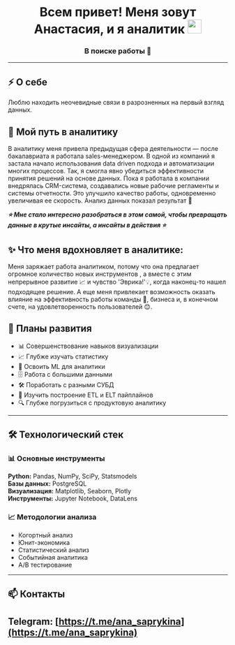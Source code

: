 <h1 align="center">
  Всем привет! Меня зовут Анастасия, и я аналитик
  <img src="https://github.com/blackcater/blackcater/raw/main/images/Hi.gif" height="32"/>
</h1>

<h3 align="center">В поиске работы 🚀</h3>

---

## ⚡ О себе

Люблю находить неочевидные связи в разрозненных на первый взгляд данных.

## 🌱 Мой путь в аналитику

В аналитику меня привела предыдущая сфера деятельности — после бакалавриата я работала sales-менеджером. В одной из компаний я застала начало использования data driven подхода и автоматизации многих процессов. Так, я смогла явно убедиться эффективности принятия решений на основе данных. Пока я работала в компании внедрялась CRM-система, создавались новые рабочие регламенты и системы отчетности. Это улучшило качество работы, одновременно увеличивая ее скорость. Анализ данных показал результат 🎯 

***⭐ Мне стало интересно разобраться в этом самой, чтобы превращать данные в крутые инсайты, а инсайты в действия ⭐***

## ✨ Что меня вдохновляет в аналитике: 

Меня заряжает работа аналитиком, потому что она предлагает огромное количество новых инструментов , а вместе с этим непрерывное развитие 📈 и чувство 'Эврика!'💡, когда наконец-то нашел подходящее решение. А еще меня привлекает возможность оказать влияние на эффективность работы команды 🎯, бизнеса и, в конечном счете, на удовлетворенность пользователей 😊.


## 🌵 Планы развития

- 📊 Совершенствование навыков визуализации
- 📈 Глубже изучать статистику
- 🤖 Освоить ML для аналитики
- 🗄 Работа с большими данными
- 🛠 Поработать с разными СУБД
- 👀 Изучить построение ETL и ELT пайплайнов
- 🔍 Глубже погрузиться с продуктовую аналитику 

---

## 🛠 Технологический стек

### 📊 Основные инструменты
**Python:** Pandas, NumPy, SciPy, Statsmodels  
**Базы данных:** PostgreSQL  
**Визуализация:** Matplotlib, Seaborn, Plotly  
**Инструменты:** Jupyter Notebook, DataLens

### 📈 Методологии анализа
- Когортный анализ
- Юнит-экономика  
- Статистический анализ
- Событийная аналитика
- A/B тестирование

---

## 📫 Контакты

**Telegram:** [https://t.me/ana_saprykina](https://t.me/ana_saprykina)  
---

